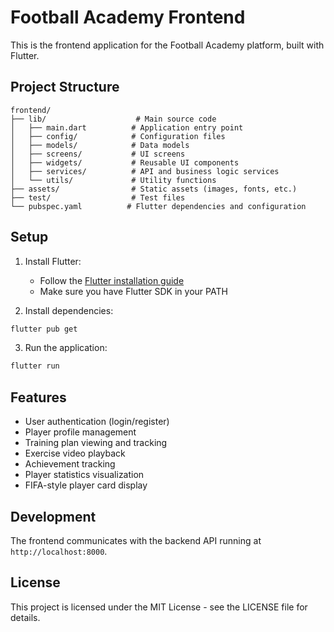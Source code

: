 # Football Academy Frontend

This is the frontend application for the Football Academy platform, built with Flutter.

## Project Structure

```
frontend/
├── lib/                    # Main source code
│   ├── main.dart          # Application entry point
│   ├── config/            # Configuration files
│   ├── models/            # Data models
│   ├── screens/           # UI screens
│   ├── widgets/           # Reusable UI components
│   ├── services/          # API and business logic services
│   └── utils/             # Utility functions
├── assets/                # Static assets (images, fonts, etc.)
├── test/                  # Test files
└── pubspec.yaml          # Flutter dependencies and configuration
```

## Setup

1. Install Flutter:
   - Follow the [Flutter installation guide](https://flutter.dev/docs/get-started/install)
   - Make sure you have Flutter SDK in your PATH

2. Install dependencies:
```bash
flutter pub get
```

3. Run the application:
```bash
flutter run
```

## Features

- User authentication (login/register)
- Player profile management
- Training plan viewing and tracking
- Exercise video playback
- Achievement tracking
- Player statistics visualization
- FIFA-style player card display

## Development

The frontend communicates with the backend API running at `http://localhost:8000`.

## License

This project is licensed under the MIT License - see the LICENSE file for details. 